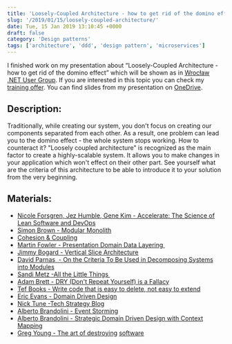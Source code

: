 ```yaml
---
title: 'Loosely-Coupled Architecture - how to get rid of the domino effect'
slug: '/2019/01/15/loosely-coupled-architecture/'
date: Tue, 15 Jan 2019 13:10:45 +0000
draft: false
category: 'Design patterns'
tags: ['architecture', 'ddd', 'design pattern', 'microservices']
---
```


I finished work on my presentation about “Loosely-Coupled Architecture - how to get rid of the domino effect” which will be shown as in [Wrocław .NET User Group](https://www.meetup.com/pl-PL/wrocnet/events/257779436/). If you are interested in this topic you can check my [training offer](/szkolenia). You can find slides from my presentation on [OneDrive](https://1drv.ms/p/s!AjEySs0anBSPgvcpKhmk0WXxVHUqLw).

Description:
------------

Traditionally, while creating our system, you don't focus on creating our components separated from each other. As a result, one problem can lead you to the domino effect - the whole system stops working. How to counteract it? "Loosely coupled architecture" is recognized as the main factor to create a highly-scalable system. It allows you to make changes in your application which won't effect on their other part. See yourself what are the criteria of this architecture to be able to introduce it to your solution from the very beginning.

Materials:
----------

*   [Nicole Forsgren, Jez Humble, Gene Kim - Accelerate: The Science of Lean Software and DevOps](https://www.goodreads.com/book/show/39080433-accelerate)
*   [Simon Brown - Modular Monolith](https://www.youtube.com/watch?v=5OjqD-ow8GE)
*   [Cohesion & Coupling](https://radekmaziarka.pl/wp-content/uploads/2019/05/CohesionCoupling.pdf)
*   [Martin Fowler - Presentation Domain Data Layering ](https://martinfowler.com/bliki/PresentationDomainDataLayering.html)
*   [Jimmy Bogard - Vertical Slice Architecture](https://jimmybogard.com/vertical-slice-architecture/)
*   [David Parnas  - On the Criteria To Be Used in Decomposing Systems into Modules](https://www.win.tue.nl/~wstomv/edu/2ip30/references/criteria_for_modularization.pdf)
*   [Sandi Metz -All the Little Things ](https://www.youtube.com/watch?v=8bZh5LMaSmE)
*   [Adam Brett - DRY (Don't Repeat Yourself) is a Fallacy](https://adamcod.es/2017/07/14/dry-is-a-fallacy.html)
*   [Tef Books - Write code that is easy to delete, not easy to extend](https://programmingisterrible.com/post/139222674273/write-code-that-is-easy-to-delete-not-easy-to)
*   [Eric Evans - Domain Driven Design](https://www.oreilly.com/library/view/domain-driven-design-tackling/0321125215/)
*   [Nick Tune -Tech Strategy Blog](https://medium.com/nick-tune-tech-strategy-blog)
*   [Alberto Brandolini - Event Storming](https://www.eventstorming.com/)
*   [Alberto Brandolini - Strategic Domain Driven Design with Context Mapping](https://www.infoq.com/articles/ddd-contextmapping)
*   [Greg Young - The art of destroying](https://vimeo.com/108441214) [software](https://vimeo.com/108441214)